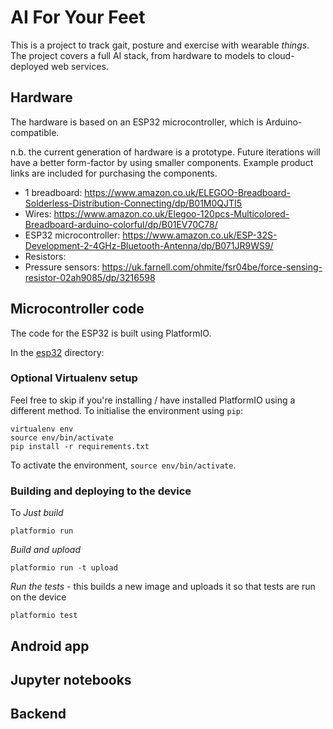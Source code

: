 # AI For Your Feet

This is a project to track gait, posture and exercise with wearable _things_. The project covers a full AI stack, from hardware to models to cloud-deployed web services.

## Hardware

The hardware is based on an ESP32 microcontroller, which is Arduino-compatible.

n.b. the current generation of hardware is a prototype. Future iterations will have a better form-factor by using smaller components. Example product links are included for purchasing the components.

* 1 breadboard: https://www.amazon.co.uk/ELEGOO-Breadboard-Solderless-Distribution-Connecting/dp/B01M0QJTI5
* Wires: https://www.amazon.co.uk/Elegoo-120pcs-Multicolored-Breadboard-arduino-colorful/dp/B01EV70C78/
* ESP32 microcontroller: https://www.amazon.co.uk/ESP-32S-Development-2-4GHz-Bluetooth-Antenna/dp/B071JR9WS9/
* Resistors: 
* Pressure sensors: https://uk.farnell.com/ohmite/fsr04be/force-sensing-resistor-02ah9085/dp/3216598

## Microcontroller code

The code for the ESP32 is built using PlatformIO.

In the [esp32](esp32) directory:

### Optional Virtualenv setup

Feel free to skip if you're installing / have installed PlatformIO using a different method. To initialise the environment using `pip`:

```
virtualenv env
source env/bin/activate
pip install -r requirements.txt
```

To activate the environment, `source env/bin/activate`.

### Building and deploying to the device

To *Just build*

```
platformio run
```

*Build and upload*

```
platformio run -t upload
```

*Run the tests* - this builds a new image and uploads it so that tests are run on the device

```
platformio test
```

## Android app

## Jupyter notebooks

## Backend

